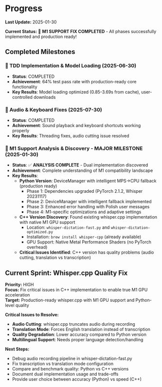 # Progress

**Last Update:** 2025-01-30

**Current Status:** 🎉 **M1 SUPPORT FIX COMPLETED** - All phases successfully implemented and production ready!

## Completed Milestones

### 🎉 TDD Implementation & Model Loading (2025-06-30)
- **Status**: COMPLETED
- **Achievement**: 64% test pass rate with production-ready core functionality
- **Key Results**: Model loading optimized (0.85-3.69s from cache), user-controlled downloads

### 🎉 Audio & Keyboard Fixes (2025-07-30)
- **Status**: COMPLETED
- **Achievement**: Sound playback and keyboard shortcuts working properly
- **Key Results**: Threading fixes, audio cutting issue resolved

### 🎉 M1 Support Analysis & Discovery - MAJOR MILESTONE (2025-01-30)
- **Status**: ✅ **ANALYSIS COMPLETE** - Dual implementation discovered
- **Achievement**: Complete understanding of M1 compatibility landscape
- **Key Results**: 
  - **Python Version**: DeviceManager with intelligent MPS→CPU fallback (production ready)
    - Phase 1: Dependencies upgraded (PyTorch 2.1.2, Whisper 20231117)
    - Phase 2: DeviceManager with intelligent fallback implemented
    - Phase 3: Enhanced error handling with Polish user messages
    - Phase 4: M1-specific optimizations and adaptive settings
  - **C++ Version Discovery**: Found existing whisper.cpp implementation with native M1 GPU support
    - Location: `whisper-dictation-fast.py` and `whisper-dictation-optimized.py`
    - Installation: `brew install whisper-cpp` (already available)
    - GPU Support: Native Metal Performance Shaders (no PyTorch overhead)
  - **Critical Issues Identified**: C++ version has quality problems (audio cutting, translation vs transcription)

## Current Sprint: Whisper.cpp Quality Fix

**Priority:** HIGH  
**Focus:** Fix critical issues in C++ implementation to enable true M1 GPU acceleration  
**Target:** Production-ready whisper.cpp with M1 GPU support and Python-level quality

**Critical Issues to Resolve:**
- **Audio Cutting**: whisper.cpp truncates audio during recording
- **Translation Mode**: Forces English translation instead of transcription
- **Quality Degradation**: Lower accuracy compared to Python version
- **Multilingual Support**: Needs proper language detection/handling

**Next Steps:**
- Debug audio recording pipeline in whisper-dictation-fast.py
- Fix transcription vs translation mode configuration
- Compare and benchmark quality: Python vs C++ versions
- Document dual implementation usage and trade-offs
- Provide user choice between accuracy (Python) vs speed (C++)
